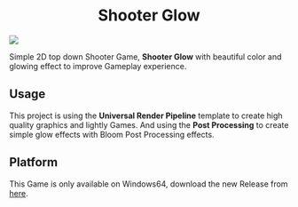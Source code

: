 <h1 align="center">Shooter Glow</h1>

![](https://github.com/BillyFrcs/ShooterGlow/blob/master/Assets/Gif/Shooter%20Glow.gif)

Simple 2D top down Shooter Game, **Shooter Glow** with beautiful color and glowing effect to improve Gameplay experience.

## Usage 
This project is using the **Universal Render Pipeline** template to create high quality graphics and lightly Games. And using the **Post Processing** to create simple glow effects with Bloom Post Processing effects.

## Platform
This Game is only available on Windows64, download the new Release from [here](https://github.com/BillyFrcs/ShooterGlow/releases/tag/v0.1).
